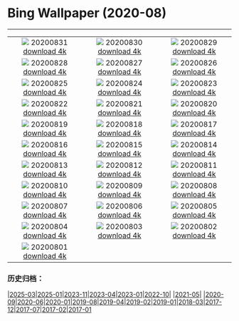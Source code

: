 # Bing Wallpaper (2020-08)
**************
| | | |
| :----: | :----: | :----: |
| ![](https://www.bing.com/th?id=OHR.PRNLCavern_EN-US7693319589_1920x1080.jpg) 20200831 [download 4k](https://www.bing.com/th?id=OHR.PRNLCavern_EN-US7693319589_UHD.jpg) | ![](https://www.bing.com/th?id=OHR.MakeHay_EN-US3538917204_1920x1080.jpg) 20200830 [download 4k](https://www.bing.com/th?id=OHR.MakeHay_EN-US3538917204_UHD.jpg) | ![](https://www.bing.com/th?id=OHR.BicycleSculptures_EN-US3449807795_1920x1080.jpg) 20200829 [download 4k](https://www.bing.com/th?id=OHR.BicycleSculptures_EN-US3449807795_UHD.jpg) |
| ![](https://www.bing.com/th?id=OHR.MonteCristo_EN-US3353853394_1920x1080.jpg) 20200828 [download 4k](https://www.bing.com/th?id=OHR.MonteCristo_EN-US3353853394_UHD.jpg) | ![](https://www.bing.com/th?id=OHR.SailingStone_EN-US8158160103_1920x1080.jpg) 20200827 [download 4k](https://www.bing.com/th?id=OHR.SailingStone_EN-US8158160103_UHD.jpg) | ![](https://www.bing.com/th?id=OHR.OkanaganSpots_EN-US8113040044_1920x1080.jpg) 20200826 [download 4k](https://www.bing.com/th?id=OHR.OkanaganSpots_EN-US8113040044_UHD.jpg) |
| ![](https://www.bing.com/th?id=OHR.PancakeRocks_EN-US1220361824_1920x1080.jpg) 20200825 [download 4k](https://www.bing.com/th?id=OHR.PancakeRocks_EN-US1220361824_UHD.jpg) | ![](https://www.bing.com/th?id=OHR.CrystalRiver_EN-US8025232239_1920x1080.jpg) 20200824 [download 4k](https://www.bing.com/th?id=OHR.CrystalRiver_EN-US8025232239_UHD.jpg) | ![](https://www.bing.com/th?id=OHR.AugustStargazing_EN-US7610682262_1920x1080.jpg) 20200823 [download 4k](https://www.bing.com/th?id=OHR.AugustStargazing_EN-US7610682262_UHD.jpg) |
| ![](https://www.bing.com/th?id=OHR.UrquhartCastle_EN-US7977703153_1920x1080.jpg) 20200822 [download 4k](https://www.bing.com/th?id=OHR.UrquhartCastle_EN-US7977703153_UHD.jpg) | ![](https://www.bing.com/th?id=OHR.MulticolorBuoys_EN-US7941972841_1920x1080.jpg) 20200821 [download 4k](https://www.bing.com/th?id=OHR.MulticolorBuoys_EN-US7941972841_UHD.jpg) | ![](https://www.bing.com/th?id=OHR.IcelandHighlands_EN-US7904530738_1920x1080.jpg) 20200820 [download 4k](https://www.bing.com/th?id=OHR.IcelandHighlands_EN-US7904530738_UHD.jpg) |
| ![](https://www.bing.com/th?id=OHR.PhotographyEmperor_EN-US7865787520_1920x1080.jpg) 20200819 [download 4k](https://www.bing.com/th?id=OHR.PhotographyEmperor_EN-US7865787520_UHD.jpg) | ![](https://www.bing.com/th?id=OHR.TennesseeWoman_EN-US7833645016_1920x1080.jpg) 20200818 [download 4k](https://www.bing.com/th?id=OHR.TennesseeWoman_EN-US7833645016_UHD.jpg) | ![](https://www.bing.com/th?id=OHR.BorobudurTemple_EN-US7797430626_1920x1080.jpg) 20200817 [download 4k](https://www.bing.com/th?id=OHR.BorobudurTemple_EN-US7797430626_UHD.jpg) |
| ![](https://www.bing.com/th?id=OHR.BurrowingOwl_EN-US7737468266_1920x1080.jpg) 20200816 [download 4k](https://www.bing.com/th?id=OHR.BurrowingOwl_EN-US7737468266_UHD.jpg) | ![](https://www.bing.com/th?id=OHR.AcadianDay_EN-US7700672584_1920x1080.jpg) 20200815 [download 4k](https://www.bing.com/th?id=OHR.AcadianDay_EN-US7700672584_UHD.jpg) | ![](https://www.bing.com/th?id=OHR.HuntsMesa_EN-US7660712032_1920x1080.jpg) 20200814 [download 4k](https://www.bing.com/th?id=OHR.HuntsMesa_EN-US7660712032_UHD.jpg) |
| ![](https://www.bing.com/th?id=OHR.WWMatera_EN-US7770749293_1920x1080.jpg) 20200813 [download 4k](https://www.bing.com/th?id=OHR.WWMatera_EN-US7770749293_UHD.jpg) | ![](https://www.bing.com/th?id=OHR.TRex_EN-US7513536381_1920x1080.jpg) 20200812 [download 4k](https://www.bing.com/th?id=OHR.TRex_EN-US7513536381_UHD.jpg) | ![](https://www.bing.com/th?id=OHR.SeaFireflies_EN-US7467298206_1920x1080.jpg) 20200811 [download 4k](https://www.bing.com/th?id=OHR.SeaFireflies_EN-US7467298206_UHD.jpg) |
| ![](https://www.bing.com/th?id=OHR.LionDay_EN-US7411831317_1920x1080.jpg) 20200810 [download 4k](https://www.bing.com/th?id=OHR.LionDay_EN-US7411831317_UHD.jpg) | ![](https://www.bing.com/th?id=OHR.LassenPeak_EN-US7363073851_1920x1080.jpg) 20200809 [download 4k](https://www.bing.com/th?id=OHR.LassenPeak_EN-US7363073851_UHD.jpg) | ![](https://www.bing.com/th?id=OHR.InfinityBridge_EN-US7273466905_1920x1080.jpg) 20200808 [download 4k](https://www.bing.com/th?id=OHR.InfinityBridge_EN-US7273466905_UHD.jpg) |
| ![](https://www.bing.com/th?id=OHR.WhaleHug_EN-US7230997767_1920x1080.jpg) 20200807 [download 4k](https://www.bing.com/th?id=OHR.WhaleHug_EN-US7230997767_UHD.jpg) | ![](https://www.bing.com/th?id=OHR.Rettungsstation_EN-US6913294738_1920x1080.jpg) 20200806 [download 4k](https://www.bing.com/th?id=OHR.Rettungsstation_EN-US6913294738_UHD.jpg) | ![](https://www.bing.com/th?id=OHR.OysterFarm_EN-US6831036158_1920x1080.jpg) 20200805 [download 4k](https://www.bing.com/th?id=OHR.OysterFarm_EN-US6831036158_UHD.jpg) |
| ![](https://www.bing.com/th?id=OHR.VirginiaDeer_EN-US6758916176_1920x1080.jpg) 20200804 [download 4k](https://www.bing.com/th?id=OHR.VirginiaDeer_EN-US6758916176_UHD.jpg) | ![](https://www.bing.com/th?id=OHR.SaguaroLightning_EN-US6580736553_1920x1080.jpg) 20200803 [download 4k](https://www.bing.com/th?id=OHR.SaguaroLightning_EN-US6580736553_UHD.jpg) | ![](https://www.bing.com/th?id=OHR.IsolaBella_EN-US6478889007_1920x1080.jpg) 20200802 [download 4k](https://www.bing.com/th?id=OHR.IsolaBella_EN-US6478889007_UHD.jpg) |
| ![](https://www.bing.com/th?id=OHR.LavaShip_EN-US6422813488_1920x1080.jpg) 20200801 [download 4k](https://www.bing.com/th?id=OHR.LavaShip_EN-US6422813488_UHD.jpg) |  |  |

### 历史归档：

|[2025-03](bing/2025-03/2025-03.md)|[2025-01](bing/2025-01/2025-01.md)|[2023-11](bing/2023-11/2023-11.md)|[2023-04](bing/2023-04/2023-04.md)|[2023-01](bing/2023-01/2023-01.md)|[2022-10](bing/2022-10/2022-10.md)|
|[2021-05](bing/2021-05/2021-05.md)|
|[2020-09](bing/2020-09/2020-09.md)|[2020-06](bing/2020-06/2020-06.md)|[2020-01](bing/2020-01/2020-01.md)|[2019-08](bing/2019-08/2019-08.md)|[2019-04](bing/2019-04/2019-04.md)|[2019-02](bing/2019-02/2019-02.md)|[2019-01](bing/2019-01/2019-01.md)|[2018-03](bing/2018-03/2018-03.md)|[2017-12](bing/2017-12/2017-12.md)|[2017-07](bing/2017-07/2017-07.md)|[2017-02](bing/2017-02/2017-02.md)|[2017-01](bing/2017-01/2017-01.md)
